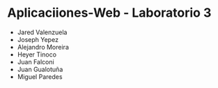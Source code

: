 # Aplicaciiones-Web - Laboratorio 3

* Jared Valenzuela
* Joseph Yepez
* Alejandro Moreira
* Heyer Tinoco
* Juan Falconi
* Juan Gualotuña
* Miguel Paredes
